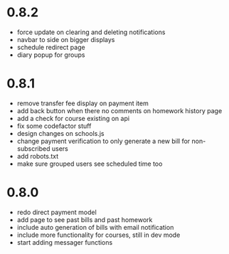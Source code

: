 # 0.8.2

* force update on clearing and deleting notifications
* navbar to side on bigger displays
* schedule redirect page
* diary popup for groups

# 0.8.1

* remove transfer fee display on payment item
* add back button when there no comments on homework history page
* add a check for course existing on api
* fix some codefactor stuff
* design changes on schools.js
* change payment verification to only generate a new bill for non-subscribed users
* add robots.txt
* make sure grouped users see scheduled time too

# 0.8.0

* redo direct payment model
* add page to see past bills and past homework
* include auto generation of bills with email notification
* include more functionality for courses, still in dev mode
* start adding messager functions
